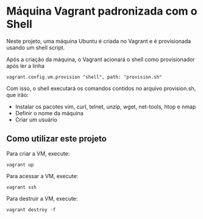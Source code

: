 # Máquina Vagrant padronizada com o Shell

Neste projeto, uma máquina Ubuntu é criada no Vagrant e é provisionada usando um shell script.

Após a criação da máquina, o Vagrant acionará o shell como provisionador após ler a linha

`vagrant.config.vm.provision "shell", path: "provision.sh"`

Com isso, o shell executará os comandos contidos no arquivo provision.sh, que irão:

* Instalar os pacotes vim, curl, telnet, unzip, wget, net-tools, htop e nmap
* Definir o nome da máquina
* Criar um usuário

## Como utilizar este projeto

Para criar a VM, execute:

`vagrant up`

Para acessar a VM, execute:

`vagrant ssh`

Para destruir a VM, execute:

`vagrant destroy -f`
